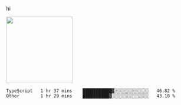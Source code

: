 hi

<img height="180em" src="https://github-readme-stats.vercel.app/api?username=AProductiveNerd&show_icons=true&hide_border=true&&count_private=true&include_all_commits=true" />

<!--START_SECTION:waka-->

```text
TypeScript   1 hr 37 mins    ███████████▓░░░░░░░░░░░░░   46.82 %
Other        1 hr 29 mins    ██████████▓░░░░░░░░░░░░░░   43.10 %
```

<!--END_SECTION:waka-->
